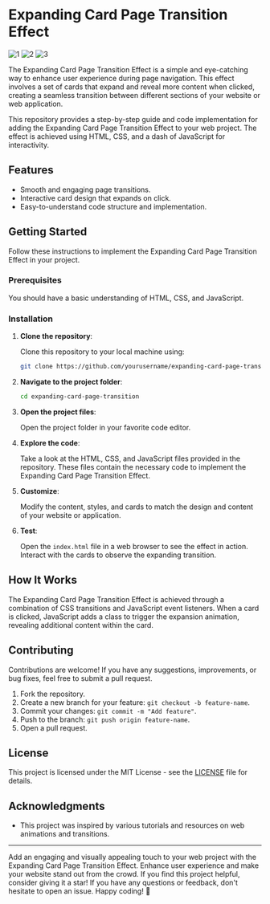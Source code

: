 # Expanding Card Page Transition Effect

![1](https://github.com/abdul-1432/Expanding-card-page-transition-effect/assets/124916666/fe9fcf3d-a41b-46d2-ab49-854f7f7db4ac)
![2](https://github.com/abdul-1432/Expanding-card-page-transition-effect/assets/124916666/3746fe79-fc22-454b-9674-d8d4091a4718)
![3](https://github.com/abdul-1432/Expanding-card-page-transition-effect/assets/124916666/c7ea9bd6-796c-4087-b64d-c11585b4d1c5)




The Expanding Card Page Transition Effect is a simple and eye-catching way to enhance user experience during page navigation. This effect involves a set of cards that expand and reveal more content when clicked, creating a seamless transition between different sections of your website or web application.

This repository provides a step-by-step guide and code implementation for adding the Expanding Card Page Transition Effect to your web project. The effect is achieved using HTML, CSS, and a dash of JavaScript for interactivity.

## Features

- Smooth and engaging page transitions.
- Interactive card design that expands on click.
- Easy-to-understand code structure and implementation.

## Getting Started

Follow these instructions to implement the Expanding Card Page Transition Effect in your project.

### Prerequisites

You should have a basic understanding of HTML, CSS, and JavaScript.

### Installation

1. **Clone the repository**:

   Clone this repository to your local machine using:

   ```bash
   git clone https://github.com/yourusername/expanding-card-page-transition.git
   ```

2. **Navigate to the project folder**:

   ```bash
   cd expanding-card-page-transition
   ```

3. **Open the project files**:

   Open the project folder in your favorite code editor.

4. **Explore the code**:

   Take a look at the HTML, CSS, and JavaScript files provided in the repository. These files contain the necessary code to implement the Expanding Card Page Transition Effect.

5. **Customize**:

   Modify the content, styles, and cards to match the design and content of your website or application.

6. **Test**:

   Open the `index.html` file in a web browser to see the effect in action. Interact with the cards to observe the expanding transition.

## How It Works

The Expanding Card Page Transition Effect is achieved through a combination of CSS transitions and JavaScript event listeners. When a card is clicked, JavaScript adds a class to trigger the expansion animation, revealing additional content within the card.

## Contributing

Contributions are welcome! If you have any suggestions, improvements, or bug fixes, feel free to submit a pull request.

1. Fork the repository.
2. Create a new branch for your feature: `git checkout -b feature-name`.
3. Commit your changes: `git commit -m "Add feature"`.
4. Push to the branch: `git push origin feature-name`.
5. Open a pull request.

## License

This project is licensed under the MIT License - see the [LICENSE](LICENSE) file for details.

## Acknowledgments

- This project was inspired by various tutorials and resources on web animations and transitions.

---

Add an engaging and visually appealing touch to your web project with the Expanding Card Page Transition Effect. Enhance user experience and make your website stand out from the crowd. If you find this project helpful, consider giving it a star! If you have any questions or feedback, don't hesitate to open an issue. Happy coding! 🚀
